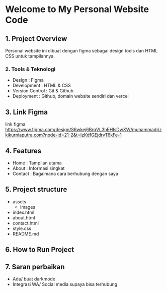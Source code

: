 # Welcome to My Personal Website Code

## 1. Project Overview

Personal website ini dibuat dengan figma sebagai design tools dan HTML CSS untuk tampilannya.

### 2. Tools & Teknologi

- Design : Figma
- Development : HTML & CSS
- Version Control : Git & Github
- Deployment : Github, domain website sendiri dan vercel

## 3. Link Figma

link figma <https://www.figma.com/design/S6wkej6BrqVL3hEHIsDwXW/muhammadrizkikurniaputra.com?node-id=21-2&t=IzKdfGEjdrvT6kFe-1>

## 4. Features

- Home : Tampilan utama
- About : Informasi singkat
- Contact : Bagaimana cara berhubung dengan saya

## 5. Project structure

- assets
  - images
- index.html
- about.html
- contact.html
- style.css
- README.md

## 6. How to Run Project

## 7. Saran perbaikan

- Ada/ buat darkmode
- Integrasi WA/ Social media supaya bisa terhubung
